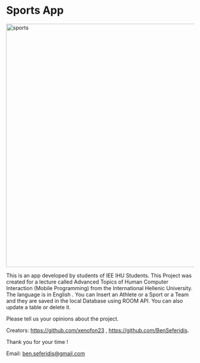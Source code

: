 # Sports App

<img width="652" alt="sports" src="https://user-images.githubusercontent.com/49198410/172022686-6eb0ebe7-8d07-4e8a-9efb-927e9f30c788.png">

This is an app developed by students of IEE IHU Students. 
This Project was created for a lecture called Advanced Topics of Human Computer Interaction (Mobile Programming) from the International Hellenic University.
The language is in English .
You can Insert an Athlete or a Sport or a Team and they are saved in the local Database using ROOM API.
You can also update a table or delete it.

Please tell us your opinions about the project.

Creators: https://github.com/xenofon23 , https://github.com/BenSeferidis.

Thank you for your time !

Email: ben.seferidis@gmail.com
